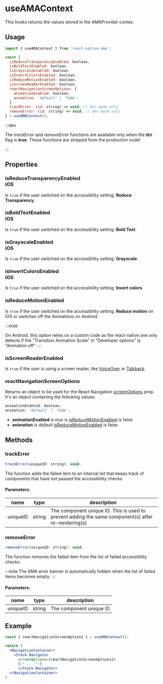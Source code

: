 # useAMAContext

This hooks returns the values stored in the AMAProvider contex.

## Usage

```js title=packages/core/src/hooks/useAMAContext.ts
import { useAMAContext } from 'react-native-ama';

const {
  isReduceTransparencyEnabled: boolean,
  isBoldTextEnabled: boolean,
  isGrayscaleEnabled: boolean,
  isInvertColorsEnabled: boolean,
  isReduceMotionEnabled: boolean,
  isScreenReaderEnabled: boolean,
  reactNavigationScreenOptions: {
    animationEnabled: boolean;
    animation: 'default' | 'fade';
  }
  trackError: (id: string) => void; // dev mode only
  removeError: (id: string) => void; // dev mode only
} = useAMAContext();
```

:::dev

The <i>trackError</i> and <i>removeError</i> functions are available only when the <code>**DEV**</code> flag is <strong>true</strong>. These functions are stripped from the production code!

:::

## Properties

### isReduceTransparencyEnabled <div class="platform ios">iOS</div>

Is `true` if the user switched on the accessibility setting: **Reduce Transparency**.

### isBoldTextEnabled <div class="platform ios">iOS</div>

Is `true` if the user switched on the accessibility setting: **Bold Text**.

### isGrayscaleEnabled <div class="platform ios">iOS</div>

Is `true` if the user switched on the accessibility setting: **Grayscale**.

### isInvertColorsEnabled <div class="platform ios">iOS</div>

Is `true` if the user switched on the accessibility setting: **Invert colors**.

### isReduceMotionEnabled

Is `true` if the user switched on the accessibility setting: **Reduce motion** on iOS or switches off the Animations on Android.

:::note

On Android, this option relies on a custom code as the react-native one only detects if the "Transition Animation Scale" in "Developer options" is "Animation off".
:::

### isScreenReaderEnabled

Is `true` if the user is using a screen reader, like [VoiceOver](https://support.apple.com/en-gb/guide/iphone/iph3e2e415f/ios) or [Talkback](https://support.google.com/accessibility/android/answer/6283677?hl=en-GB).

### reactNavigationScreenOptions

Returns an object to be used for the React Navigation [screenOptions](https://reactnavigation.org/docs/stack-navigator/#screenoptions) prop. It's an object containing the following values:

```js
animationEnabled: boolean;
animation: 'default' | 'fade';
```

- **animationEnabled** is _true_ is [isReduceMotionEnabled](#isreducemotionenabled) is false
- **animation** is _default_ [isReduceMotionEnabled](#isreducemotionenabled) is false

## Methods <DevOnly />

### trackError

```js
trackError(uniqueID: string): void;
```

The function adds the failed item to an internal list that keeps track of components that have not passed the accessibility checks.

#### Parameters:

| name     | type   | description                                                                                         |
| -------- | ------ | --------------------------------------------------------------------------------------------------- |
| uniqueID | string | The component unique ID. This is used to prevent adding the same component(s) after re-rendering(s) |

### removeError

```js
removeError(uniqueID: string): void;
```

The function removes the failed item from the list of failed accessibility checks.

:::note
The AMA error banner is automatically hidden when the list of failed items becomes empty.
:::

#### Parameters:

| name     | type   | description             |
| -------- | ------ | ----------------------- |
| uniqueID | string | The component unique ID |

## Example

```jsx
const { reactNavigationScreenOptions } = useAMAContext();

return (
  <NavigationContainer>
    <Stack.Navigator
      screenOptions={reactNavigationScreenOptions}>
      {/* ... */}
      </Stack.Navigator>
  </NavigationContainer>
)
```

